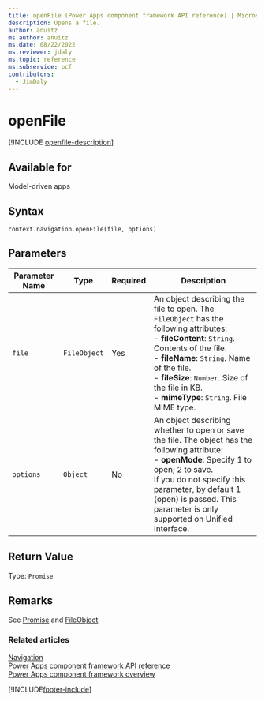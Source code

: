 ```yaml
---
title: openFile (Power Apps component framework API reference) | Microsoft Docs
description: Opens a file.
author: anuitz
ms.author: anuitz
ms.date: 08/22/2022
ms.reviewer: jdaly
ms.topic: reference
ms.subservice: pcf
contributors:
  - JimDaly
---
```


# openFile

[!INCLUDE [openfile-description](includes/openfile-description.md)]

## Available for

Model-driven apps

## Syntax

`context.navigation.openFile(file, options)`

## Parameters

| Parameter Name|Type|Required|Description|
|----|----|----|----|
| `file`| `FileObject` | Yes| An object describing the file to open. The `FileObject` has the following attributes: <br/>- **fileContent**: `String`. Contents of the file. <br/>- **fileName**: `String`. Name of the file.<br/>- **fileSize**: `Number`. Size of the file in KB. <br/>- **mimeType**: `String`. File MIME type. |
| `options`| `Object`| No| An object describing whether to open or save the file. The object has the following attribute: <br/>- **openMode**: Specify 1 to open; 2 to save. <br />If you do not specify this parameter, by default 1 (open) is passed. This parameter is only supported on Unified Interface. |

## Return Value

Type: `Promise`

## Remarks

See [Promise](https://developer.mozilla.org/docs/Web/JavaScript/reference/Global_Objects/Promise) and [FileObject](../fileobject.md)

### Related articles

[Navigation](../navigation.md)<br/>
[Power Apps component framework API reference](../../reference/index.md)<br/>
[Power Apps component framework overview](../../overview.md)

[!INCLUDE[footer-include](../../../../includes/footer-banner.md)]
